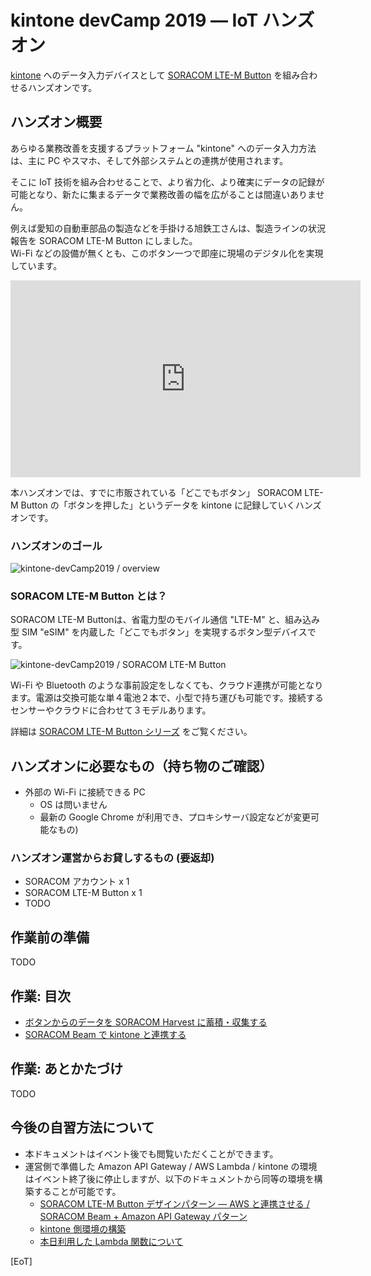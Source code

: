 # kintone devCamp 2019 ― IoT ハンズオン

[kintone](https://kintone.cybozu.co.jp/) へのデータ入力デバイスとして [SORACOM LTE-M Button](https://soracom.jp/products/gadgets/) を組み合わせるハンズオンです。

<h2 id="overview">ハンズオン概要</h2>

あらゆる業務改善を支援するプラットフォーム "kintone" へのデータ入力方法は、主に PC やスマホ、そして外部システムとの連携が使用されます。

そこに IoT 技術を組み合わせることで、より省力化、より確実にデータの記録が可能となり、新たに集まるデータで業務改善の幅を広がることは間違いありません。

例えば愛知の自動車部品の製造などを手掛ける旭鉄工さんは、製造ラインの状況報告を SORACOM LTE-M Button にしました。  
Wi-Fi などの設備が無くとも、このボタン一つで即座に現場のデジタル化を実現しています。

<iframe width="560" height="315" src="https://www.youtube.com/embed/DEx8Xv5YPWY" frameborder="0" allow="accelerometer; autoplay; encrypted-media; gyroscope; picture-in-picture" allowfullscreen></iframe>

本ハンズオンでは、すでに市販されている「どこでもボタン」 SORACOM LTE-M Button の「ボタンを押した」というデータを kintone に記録していくハンズオンです。

### ハンズオンのゴール

![kintone-devCamp2019 / overview](https://......)

### SORACOM LTE-M Button とは？

SORACOM LTE-M Buttonは、省電力型のモバイル通信 "LTE-M" と、組み込み型 SIM "eSIM" を内蔵した「どこでもボタン」を実現するボタン型デバイスです。

![kintone-devCamp2019 / SORACOM LTE-M Button](TODO)

Wi-Fi や Bluetooth のような事前設定をしなくても、クラウド連携が可能となります。電源は交換可能な単４電池２本で、小型で持ち運びも可能です。接続するセンサーやクラウドに合わせて３モデルあります。

詳細は [SORACOM LTE-M Button シリーズ](https://soracom.jp/products/gadgets/) をご覧ください。

<h2 id="check">ハンズオンに必要なもの（持ち物のご確認）</h2>

* 外部の Wi-Fi に接続できる PC
    * OS は問いません
    * 最新の Google Chrome が利用でき、プロキシサーバ設定などが変更可能なもの)

### ハンズオン運営からお貸しするもの (要返却)

* SORACOM アカウント x 1
* SORACOM LTE-M Button x 1
* TODO

<h2 id="prepare">作業前の準備</h2>

TODO

<h2 id="index">作業: 目次</h2>

* [ボタンからのデータを SORACOM Harvest に蓄積・収集する](soracom-harvest)
* [SORACOM Beam で kintone と連携する](kintone)

<h2 id="clean-up">作業: あとかたづけ</h2>

TODO

<h2 id="afterfollow">今後の自習方法について</h2>

* 本ドキュメントはイベント後でも閲覧いただくことができます。
* 運営側で準備した Amazon API Gateway / AWS Lambda / kintone の環境はイベント終了後に停止しますが、以下のドキュメントから同等の環境を構築することが可能です。
    * [SORACOM LTE-M Button デザインパターン ― AWS と連携させる / SORACOM Beam + Amazon API Gateway パターン](https://dev.soracom.io/jp/design_patterns/soracom_aws/#aws1)
    * [kintone 側環境の構築](TODO)
    * [本日利用した Lambda 関数について](TODO)

[EoT]
